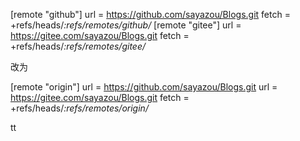


[remote "github"]
	url = https://github.com/sayazou/Blogs.git
	fetch = +refs/heads/*:refs/remotes/github/*
[remote "gitee"]
	url = https://gitee.com/sayazou/Blogs.git
	fetch = +refs/heads/*:refs/remotes/gitee/*


改为

[remote "origin"]
	url = https://github.com/sayazou/Blogs.git
	url = https://gitee.com/sayazou/Blogs.git
	fetch = +refs/heads/*:refs/remotes/origin/*

tt